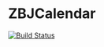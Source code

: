# ZBJCalendar

[![Build Status](https://travis-ci.org/ZBJ-iOS/ZBJCalendar.svg?branch=master)](https://travis-ci.org/ZBJ-iOS/ZBJCalendar)
